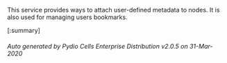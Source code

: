 






This service provides ways to attach user-defined metadata to nodes. It is also used for managing users bookmarks.

[:summary]

###### Auto generated by Pydio Cells Enterprise Distribution v2.0.5 on 31-Mar-2020
